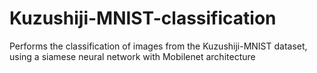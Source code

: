 # Kuzushiji-MNIST-classification
Performs the classification of images from the Kuzushiji-MNIST dataset, using a siamese neural network with Mobilenet architecture
